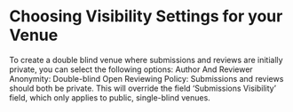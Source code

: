 # Choosing Visibility Settings for your Venue

To create a double blind venue where submissions and reviews are initially private, you can select the following options: Author And Reviewer Anonymity: Double-blind Open Reviewing Policy: Submissions and reviews should both be private. This will override the field ‘Submissions Visibility’ field, which only applies to public, single-blind venues.
